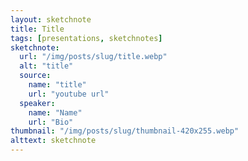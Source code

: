 ```yaml
---
layout: sketchnote
title: Title
tags: [presentations, sketchnotes]
sketchnote:
  url: "/img/posts/slug/title.webp"
  alt: "title"
  source:
    name: "title"
    url: "youtube url"
  speaker:
    name: "Name"
    url: "Bio"
thumbnail: "/img/posts/slug/thumbnail-420x255.webp"
alttext: sketchnote
---
```

